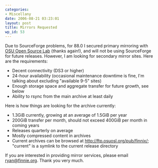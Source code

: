 ```yaml
---
categories:
- Miscellany
date: 2006-08-21 03:23:01
layout: post
title: Mirrors Requested
wp_id: 53
---
```

Due to SourceForge problems, for 88.0 I secured primary mirroring with [OSU Open Source Lab](http://osuosl.org/) (thanks again!), and will not be using SourceForge for future releases. However, I am looking for secondary mirror sites. Here are the requirements:

  * Decent connectivity (DS3 or higher)
  * 24-hour availability (occasional maintenance downtime is fine, I'm talking about excluding "available 9-5" sites)
  * Enough storage space and aggregate transfer for future growth, see below
  * Ability to rsync from the main archive at least daily

Here is how things are looking for the archive currently:

  * 1.3GiB currently, growing at an average of 1.5GiB per year
  * 200GiB transfer per month, should not exceed 400GiB per month in coming years
  * Releases quarterly on average
  * Mostly compressed content in archives
  * Current archives can be browsed at <http://ftp.osuosl.org/pub/finnix/>; "current" is a symlink to the current release directory

If you are interested in providing mirror services, please email ryan@finnie.org. Thank you very much.
